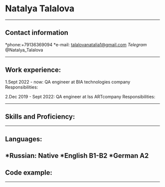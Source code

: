 # Natalya Talalova #
-----------------------------------------------------------------------------
## Contact information ##
*phone:+79136369094
*e-mail: talalovanatalia1@gmail.com
*Telegram* @Natalya_Talalova

-----------------------------------------------------------------------------
## Work experience: ##

1.Sept 2022 - now: QA engineer at BIA technologies company
Responsibilities:

2.Dec 2019 - Sept 2022: QA engineer at Iss ARTcompany
Responsibilities:


-----------------------------------------------------------------------------
## Skills and Proficiency: ##

-----------------------------------------------------------------------------


## Languages: ##
*Russian: Native
*English B1-B2
*German A2
-----------------------------------------------------------------------------


## Code example: ##
-----------------------------------------------------------------------------

